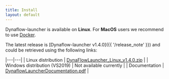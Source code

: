 ```yaml
---
title: Install
layout: default
---
```

<!--
    Except where otherwise noted, content in this website is Copyright (c)
    2015-2019, RTE (http://www.rte-france.com) and licensed under a
    CC-BY-4.0 (https://creativecommons.org/licenses/by/4.0/)
    license. All rights reserved.
-->

Dynaflow-launcher is available on **Linux**. For **MacOS** users we recommend to use [Docker](#docker).

The latest release is [Dynaflow-launcher v1.4.0]({{ '/release_note' }}) and could be retrieved using the following links:

|---|---|
| Linux distribution | [DynaFlowLauncher_Linux_v1.4.0.zip](https://github.com/dynawo/dynaflow-launcher/releases/download/v1.4.0/DynaFlowLauncher_Linux_v1.4.0.zip) |
| Windows distribution (VS2019) | Not available currently |
| Documentation | [DynaflowLauncherDocumentation.pdf](https://github.com/dynawo/dynaflow-launcher/releases/download/v1.4.0/DynaflowLauncherDocumentation.pdf) |

